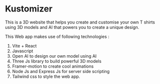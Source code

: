 # Kustomizer

This is a 3D website that helps you create and customise your own T shirts using 3D models and AI that powers you to create a unique design.

This Web app makes use of following technologies : 

1. Vite + React
2. Javascript
3. Open AI to design our own model using AI
4. Three Js library to build powerful 3D models
5. Framer-motion to create cool animations
6. Node Js and Express Js for server side scripting
7. Tailwind css to style the web app.



   
